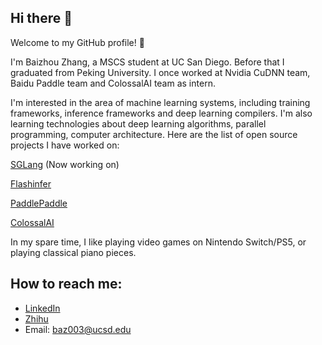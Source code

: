 ## Hi there 👋

Welcome to my GitHub profile! 🌟

I'm Baizhou Zhang, a MSCS student at UC San Diego. Before that I graduated from Peking University. I once worked at Nvidia CuDNN team, Baidu Paddle team and ColossalAI team as intern.

I'm interested in the area of machine learning systems, including training frameworks, inference frameworks and deep learning compilers. I'm also learning technologies about deep learning algorithms, parallel programming, computer architecture. Here are the list of open source projects I have worked on:

[SGLang](https://github.com/sgl-project/sglang) (Now working on)

[Flashinfer](https://github.com/flashinfer-ai/flashinfer)

[PaddlePaddle](https://github.com/PaddlePaddle/Paddle)

[ColossalAI](https://github.com/hpcaitech/ColossalAI)

In my spare time, I like playing video games on Nintendo Switch/PS5, or playing classical piano pieces.

<!--
**Fridge003/Fridge003** is a ✨ _special_ ✨ repository because its `README.md` (this file) appears on your GitHub profile.

Here are some ideas to get you started:

- 🔭 I’m currently working on ...
- 🌱 I’m currently learning ...
- 👯 I’m looking to collaborate on ...
- 🤔 I’m looking for help with ...
- 💬 Ask me about ...
- 📫 How to reach me: ...
- 😄 Pronouns: ...
- ⚡ Fun fact: ...
![Baizhou's GitHub stats](https://github-readme-stats.vercel.app/api?username=baizhouzhang&show_icons=true&theme=cobalt)
-->

<!--
## GitHub Stats
![GitHub followers](https://img.shields.io/github/followers/Fridge003?style=social)

[![Baizhou Zhang's GitHub stats](https://github-readme-stats.vercel.app/api?username=Fridge003)](https://github.com/anuraghazra/github-readme-stats)
-->

## How to reach me:
- [LinkedIn](https://www.linkedin.com/in/baizhou-zhang-7b8488302/)
- [Zhihu](https://www.zhihu.com/people/tangent-34)
- Email: baz003@ucsd.edu


<!--
## Skills

#### Programming Languages
![Languages](https://skillicons.dev/icons?i=c,cpp,js,go,python,java,swift,kotlin)

#### Frontend Technologies
![Frontend Technologies](https://skillicons.dev/icons?i=react,angular,next,html,css,tailwind)

#### Backend Technologies
[![Backend Technologies](https://skillicons.dev/icons?i=aws,azure,django,flask,docker,fastapi&perline=3)](https://skillicons.dev)

#### Database & Tools
![Database & Tools](https://skillicons.dev/icons?i=mysql,mongodb,bitbucket,jira)

#### Other tools & Technologies
![Others](https://skillicons.dev/icons?i=git,github,markdown,netlify,vercel,vscode,figma,,githubactions,gitlab)
-->
